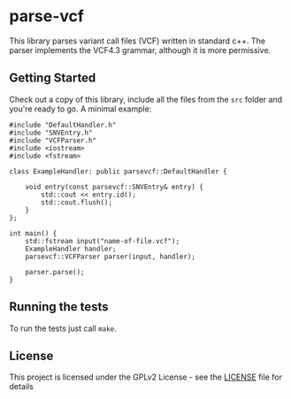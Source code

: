 # parse-vcf

This library parses variant call files (VCF) written in standard c++. The parser implements the VCF4.3 grammar, although it is more permissive.

## Getting Started

Check out a copy of this library, include all the files from the `src` folder and you're ready to go.
A minimal example:
```
#include "DefaultHandler.h"
#include "SNVEntry.h"
#include "VCFParser.h"
#include <iostream>
#include <fstream>

class ExampleHandler: public parsevcf::DefaultHandler {

	void entry(const parsevcf::SNVEntry& entry) {
		std::cout << entry.id();
		std::cout.flush();
	}
};

int main() {
	std::fstream input("name-of-file.vcf");
	ExampleHandler handler;
	parsevcf::VCFParser parser(input, handler);

	parser.parse();
}

```

## Running the tests

To run the tests just call `make`.

## License

This project is licensed under the GPLv2 License - see the [LICENSE](LICENSE) file for details